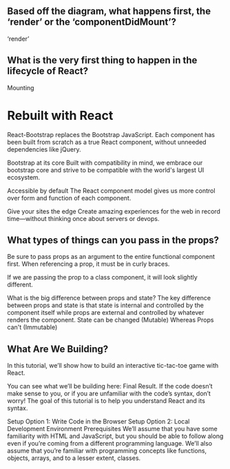 ## Based off the diagram, what happens first, the ‘render’ or the ‘componentDidMount’?
‘render’

## What is the very first thing to happen in the lifecycle of React?
Mounting



# Rebuilt with React
React-Bootstrap replaces the Bootstrap JavaScript. Each component has been built from scratch as a true React component, without unneeded dependencies like jQuery.

Bootstrap at its core
Built with compatibility in mind, we embrace our bootstrap core and strive to be compatible with the world's largest UI ecosystem.

Accessible by default
The React component model gives us more control over form and function of each component.

Give your sites the edge
Create amazing experiences for the web in record time—without thinking once about servers or devops.





## What types of things can you pass in the props?
Be sure to pass props as an argument to the entire functional component first. When referencing a prop, it must be in curly braces.

If we are passing the prop to a class component, it will look slightly different.

What is the big difference between props and state?
The key difference between props and state is that state is internal and controlled by the component itself while props are external and controlled by whatever renders the component. State can be changed (Mutable) Whereas Props can't (Immutable)




## What Are We Building?
In this tutorial, we’ll show how to build an interactive tic-tac-toe game with React.

You can see what we’ll be building here: Final Result. If the code doesn’t make sense to you, or if you are unfamiliar with the code’s syntax, don’t worry! The goal of this tutorial is to help you understand React and its syntax.

Setup Option 1: Write Code in the Browser
Setup Option 2: Local Development Environment
Prerequisites
We’ll assume that you have some familiarity with HTML and JavaScript, but you should be able to follow along even if you’re coming from a different programming language. We’ll also assume that you’re familiar with programming concepts like functions, objects, arrays, and to a lesser extent, classes.

